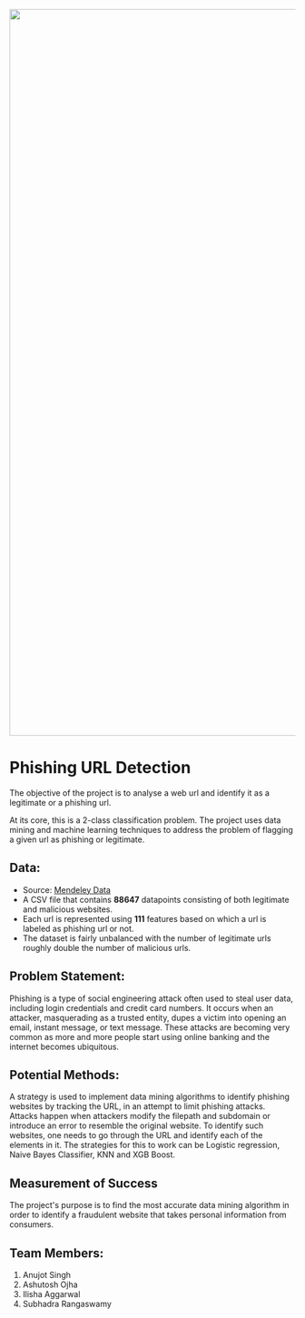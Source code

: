 <p align="center">
    <image src="images/cover.png"  width="1280" height="auto">
</p>

# Phishing URL Detection

The objective of the project is to analyse a web url and identify it as a legitimate or a phishing url.

At its core, this is a 2-class classification problem. The project uses data mining and machine learning techniques to address the problem of flagging a given url as phishing or legitimate.


## Data:
- Source: [Mendeley Data](https://data.mendeley.com/datasets/72ptz43s9v/1)
- A CSV file that contains **88647** datapoints consisting of both legitimate and malicious websites.
- Each url is represented using **111** features based on which a url is labeled as phishing url or not.
- The dataset is fairly unbalanced with the number of legitimate urls roughly double the number of malicious urls.

## Problem Statement:
Phishing is a type of social engineering attack often used to steal user data, including login credentials and credit card numbers. It occurs when an attacker, masquerading as a trusted entity, dupes a victim into opening an email, instant message, or text message.
These attacks are becoming very common as more and more people start using online banking and the internet becomes ubiquitous.
    
## Potential Methods:
A strategy is used to implement data mining algorithms to identify phishing websites by tracking the URL, in an attempt to limit phishing attacks. Attacks happen when attackers modify the filepath and subdomain or introduce an error to resemble the original website. To identify such websites, one needs to go through the URL and identify each of the elements in it. The strategies for this to work can be Logistic regression, Naive Bayes Classifier, KNN and XGB Boost.
    
## Measurement of Success
 The project's purpose is to find the most accurate data mining algorithm in order to identify a fraudulent website that takes personal information from consumers.

## Team Members:
1. Anujot Singh
2. Ashutosh Ojha
3. Ilisha Aggarwal
4. Subhadra Rangaswamy
